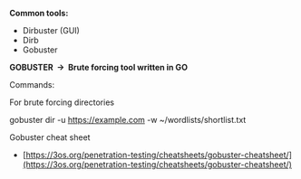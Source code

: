 **Common tools:**

- Dirbuster (GUI)
- Dirb
- Gobuster

**GOBUSTER  →  Brute forcing tool written in GO**

Commands:

For brute forcing directories

gobuster dir -u https://example.com -w ~/wordlists/shortlist.txt

Gobuster cheat sheet

- [https://3os.org/penetration-testing/cheatsheets/gobuster-cheatsheet/](https://3os.org/penetration-testing/cheatsheets/gobuster-cheatsheet/)